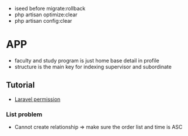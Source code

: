 -   iseed before migrate:rollback
-   php artisan optimize:clear
-   php artisan config:clear

# APP

-   faculty and study program is just home base detail in profile
-   structure is the main key for indexing supervisor and subordinate

## Tutorial

-   [Laravel permission](https://imansugirman.com/menggunakan-laravel-permission-dari-spatie)

### List problem

-   Cannot create relationship => make sure the order list and time is ASC

